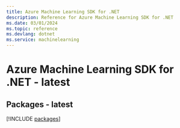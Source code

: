 ```yaml
---
title: Azure Machine Learning SDK for .NET
description: Reference for Azure Machine Learning SDK for .NET
ms.date: 03/01/2024
ms.topic: reference
ms.devlang: dotnet
ms.service: machinelearning
---
```

# Azure Machine Learning SDK for .NET - latest
## Packages - latest
[!INCLUDE [packages](machine-learning-index.md)]
